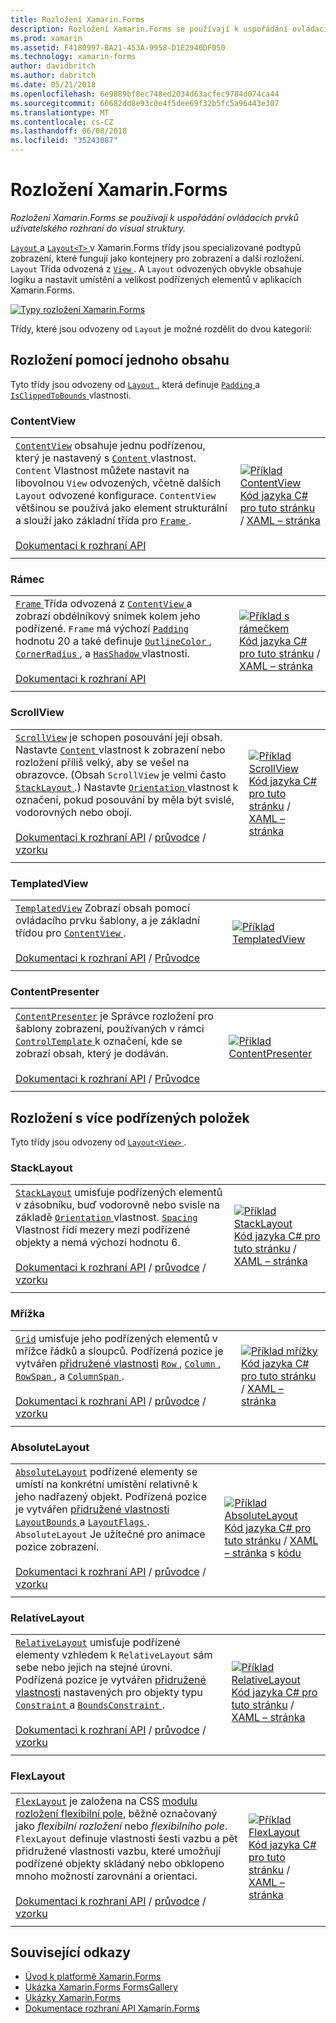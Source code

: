 ```yaml
---
title: Rozložení Xamarin.Forms
description: Rozložení Xamarin.Forms se používají k uspořádání ovládacích prvků uživatelského rozhraní do visual struktury. Tento článek obsahuje seznam rozložení součástí Xamarin.Forms.
ms.prod: xamarin
ms.assetid: F4180997-BA21-453A-9958-D1E2940DF050
ms.technology: xamarin-forms
author: davidbritch
ms.author: dabritch
ms.date: 05/21/2018
ms.openlocfilehash: 6e9889bf8ec748ed2034d63acfec9784d074ca44
ms.sourcegitcommit: 66682dd8e93c0e4f5dee69f32b5fc5a96443e307
ms.translationtype: MT
ms.contentlocale: cs-CZ
ms.lasthandoff: 06/08/2018
ms.locfileid: "35243087"
---
```

# <a name="xamarinforms-layouts"></a>Rozložení Xamarin.Forms

_Rozložení Xamarin.Forms se používají k uspořádání ovládacích prvků uživatelského rozhraní do visual struktury._

[ `Layout` ](https://developer.xamarin.com/api/type/Xamarin.Forms.Layout) a [ `Layout<T>` ](https://developer.xamarin.com/api/type/Xamarin.Forms.Layout%3CT%3E/) v Xamarin.Forms třídy jsou specializované podtypů zobrazení, které fungují jako kontejnery pro zobrazení a další rozložení. `Layout` Třída odvozená z [ `View` ](views.md). A `Layout` odvozených obvykle obsahuje logiku a nastavit umístění a velikost podřízených elementů v aplikacích Xamarin.Forms.

[![Typy rozložení Xamarin.Forms](layouts-images/layouts-sml.png "Xamarin.Forms rozložení typy")](layouts-images/layouts.png#lightbox "typy rozložení Xamarin.Forms")

Třídy, které jsou odvozeny od `Layout` je možné rozdělit do dvou kategorií:

## <a name="layouts-with-single-content"></a>Rozložení pomocí jednoho obsahu

Tyto třídy jsou odvozeny od [ `Layout` ](https://developer.xamarin.com/api/type/Xamarin.Forms.Layout/), která definuje [ `Padding` ](https://developer.xamarin.com/api/property/Xamarin.Forms.Layout.Padding/) a [ `IsClippedToBounds` ](https://developer.xamarin.com/api/property/Xamarin.Forms.Layout.IsClippedToBounds/) vlastnosti.

<a name="contentView" />

### <a name="contentview"></a>ContentView

|     |     |
| --- | --- |
| [`ContentView`](https://developer.xamarin.com/api/type/Xamarin.Forms.ContentView/) obsahuje jednu podřízenou, který je nastavený s [ `Content` ](https://developer.xamarin.com/api/property/Xamarin.Forms.ContentView.Content/) vlastnost. `Content` Vlastnost můžete nastavit na libovolnou `View` odvozených, včetně dalších `Layout` odvozené konfigurace. `ContentView` většinou se používá jako element strukturální a slouží jako základní třída pro [ `Frame` ](#frame).<br /><br />[Dokumentaci k rozhraní API](https://developer.xamarin.com/api/type/Xamarin.Forms.ContentView/) | [![Příklad ContentView](layouts-images/ContentView.png "ContentView příklad")](layouts-images/ContentView-Large.png#lightbox "ContentView příklad")<br />[Kód jazyka C# pro tuto stránku](https://github.com/xamarin/xamarin-forms-samples/blob/master/FormsGallery/FormsGallery/FormsGallery/CodeExamples/ContentViewDemoPage.cs) / [XAML – stránka](https://github.com/xamarin/xamarin-forms-samples/blob/master/FormsGallery/FormsGallery/FormsGallery/XamlExamples/ContentViewDemoPage.xaml) |
|     |     |

<a named="frame" />

### <a name="frame"></a>Rámec

|     |     |
| --- | --- |
| [ `Frame` ](https://developer.xamarin.com/api/type/Xamarin.Forms.Frame/) Třída odvozená z [ `ContentView` ](#contentView) a zobrazí obdélníkový snímek kolem jeho podřízené. `Frame` má výchozí [ `Padding` ](https://developer.xamarin.com/api/property/Xamarin.Forms.Layout.Padding/) hodnotu 20 a také definuje [ `OutlineColor` ](https://developer.xamarin.com/api/property/Xamarin.Forms.Frame.OutlineColor/), [ `CornerRadius` ](https://developer.xamarin.com/api/property/Xamarin.Forms.Frame.CornerRadius/), a [ `HasShadow` ](https://developer.xamarin.com/api/property/Xamarin.Forms.Frame.HasShadow/)vlastnosti.<br /><br />[Dokumentaci k rozhraní API](https://developer.xamarin.com/api/type/Xamarin.Forms.Frame/) | [![Příklad s rámečkem](layouts-images/Frame.png "rámce příklad")](layouts-images/Frame-Large.png#lightbox "příklad s rámečkem")<br />[Kód jazyka C# pro tuto stránku](https://github.com/xamarin/xamarin-forms-samples/blob/master/FormsGallery/FormsGallery/FormsGallery/CodeExamples/FrameDemoPage.cs) / [XAML – stránka](https://github.com/xamarin/xamarin-forms-samples/blob/master/FormsGallery/FormsGallery/FormsGallery/XamlExamples/FrameDemoPage.xaml) |
|     |     |

<a name="scrollView" />

### <a name="scrollview"></a>ScrollView

|     |     |
| --- | --- |
| [`ScrollView`](https://developer.xamarin.com/api/type/Xamarin.Forms.ScrollView/) je schopen posouvání její obsah. Nastavte [ `Content` ](https://developer.xamarin.com/api/property/Xamarin.Forms.ScrollView.Content/) vlastnost k zobrazení nebo rozložení příliš velký, aby se vešel na obrazovce. (Obsah `ScrollView` je velmi často [ `StackLayout` ](#stackLayout).) Nastavte [ `Orientation` ](https://developer.xamarin.com/api/property/Xamarin.Forms.ScrollView.Orientation/) vlastnost k označení, pokud posouvání by měla být svislé, vodorovných nebo obojí.<br /><br />[Dokumentaci k rozhraní API](https://developer.xamarin.com/api/type/Xamarin.Forms.ScrollView/) / [průvodce](~/xamarin-forms/user-interface/layouts/scroll-view.md) / [vzorku](https://developer.xamarin.com/samples/xamarin-forms/UserInterface/Layout/) | [![Příklad ScrollView](layouts-images/ScrollView.png "ScrollView příklad")](layouts-images/ScrollView-Large.png#lightbox "ScrollView příklad")<br />[Kód jazyka C# pro tuto stránku](https://github.com/xamarin/xamarin-forms-samples/blob/master/FormsGallery/FormsGallery/FormsGallery/CodeExamples/ScrollViewDemoPage.cs) / [XAML – stránka](https://github.com/xamarin/xamarin-forms-samples/blob/master/FormsGallery/FormsGallery/FormsGallery/XamlExamples/ScrollViewDemoPage.xaml) |
|     |     |

### <a name="templatedview"></a>TemplatedView

|     |     |
| --- | --- |
| [`TemplatedView`](https://developer.xamarin.com/api/type/Xamarin.Forms.TemplatedView/) Zobrazí obsah pomocí ovládacího prvku šablony, a je základní třídou pro [ `ContentView` ](#contentView).<br /><br />[Dokumentaci k rozhraní API](https://developer.xamarin.com/api/type/Xamarin.Forms.TemplatedView/) / [Průvodce](~/xamarin-forms/app-fundamentals/templates/control-templates/index.md) | [![Příklad TemplatedView](layouts-images/TemplatedView.png "TemplatedView příklad")](layouts-images/TemplatedView.png#lightbox "TemplatedView příklad") |
|     |     |

### <a name="contentpresenter"></a>ContentPresenter

|     |     |
| --- | --- |
| [`ContentPresenter`](https://developer.xamarin.com/api/type/Xamarin.Forms.ContentPresenter/) je Správce rozložení pro šablony zobrazení, používaných v rámci [ `ControlTemplate` ](https://developer.xamarin.com/api/type/Xamarin.Forms.ControlTemplate/) k označení, kde se zobrazí obsah, který je dodáván.<br /><br />[Dokumentaci k rozhraní API](https://developer.xamarin.com/api/type/Xamarin.Forms.ContentPresenter/) / [Průvodce](~/xamarin-forms/app-fundamentals/templates/control-templates/index.md) | [![Příklad ContentPresenter](layouts-images/ContentPresenter.png "ContentPresenter příklad")](layouts-images/ContentPresenter.png#lightbox "ContentPresenter příklad") |
|     |     |

## <a name="layouts-with-multiple-children"></a>Rozložení s více podřízených položek

Tyto třídy jsou odvozeny od [ `Layout<View>` ](https://developer.xamarin.com/api/type/Xamarin.Forms.Layout%3CT%3E/).

<a name="stackLayout" />

### <a name="stacklayout"></a>StackLayout

|     |     |
| --- | --- |
| [`StackLayout`](https://developer.xamarin.com/api/type/Xamarin.Forms.StackLayout/) umisťuje podřízených elementů v zásobníku, buď vodorovně nebo svisle na základě [ `Orientation` ](https://developer.xamarin.com/api/property/Xamarin.Forms.StackLayout.Orientation/) vlastnost. [ `Spacing` ](https://developer.xamarin.com/api/property/Xamarin.Forms.StackLayout.Spacing/) Vlastnost řídí mezery mezi podřízené objekty a nemá výchozí hodnotu 6.<br /><br />[Dokumentaci k rozhraní API](https://developer.xamarin.com/api/type/Xamarin.Forms.StackLayout/) / [průvodce](~/xamarin-forms/user-interface/layouts/stack-layout.md) / [vzorku](https://developer.xamarin.com/samples/xamarin-forms/UserInterface/Layout/)| [![Příklad StackLayout](layouts-images/StackLayout.png "StackLayout příklad")](layouts-images/StackLayout-Large.png#lightbox "StackLayout příklad")<br />[Kód jazyka C# pro tuto stránku](https://github.com/xamarin/xamarin-forms-samples/blob/master/FormsGallery/FormsGallery/FormsGallery/CodeExamples/StackLayoutDemoPage.cs) / [XAML – stránka](https://github.com/xamarin/xamarin-forms-samples/blob/master/FormsGallery/FormsGallery/FormsGallery/XamlExamples/StackLayoutDemoPage.xaml) |
|     |     |

<a name="grid" />

### <a name="grid"></a>Mřížka

|     |     |
| --- | --- |
| [`Grid`](https://developer.xamarin.com/api/type/Xamarin.Forms.Grid/) umisťuje jeho podřízených elementů v mřížce řádků a sloupců. Podřízená pozice je vytvářen [přidružené vlastnosti](~/xamarin-forms/xaml/attached-properties.md) [ `Row` ](https://developer.xamarin.com/api/field/Xamarin.Forms.Grid.RowProperty/), [ `Column` ](https://developer.xamarin.com/api/field/Xamarin.Forms.Grid.ColumnProperty/), [ `RowSpan` ](https://developer.xamarin.com/api/field/Xamarin.Forms.Grid.RowSpanProperty/), a [ `ColumnSpan` ](https://developer.xamarin.com/api/field/Xamarin.Forms.Grid.ColumnSpanProperty/).<br /><br />[Dokumentaci k rozhraní API](https://developer.xamarin.com/api/type/Xamarin.Forms.Grid/) / [průvodce](~/xamarin-forms/user-interface/layouts/grid.md) / [vzorku](https://developer.xamarin.com/samples/xamarin-forms/UserInterface/Layout/) | [![Příklad mřížky](layouts-images/Grid.png "mřížky příklad")](layouts-images/Grid-Large.png#lightbox "příklad mřížky")<br />[Kód jazyka C# pro tuto stránku](https://github.com/xamarin/xamarin-forms-samples/blob/master/FormsGallery/FormsGallery/FormsGallery/CodeExamples/GridDemoPage.cs) / [XAML – stránka](https://github.com/xamarin/xamarin-forms-samples/blob/master/FormsGallery/FormsGallery/FormsGallery/XamlExamples/GridDemoPage.xaml) |
|     |     |

### <a name="absolutelayout"></a>AbsoluteLayout

|     |     |
| --- | --- |
| [`AbsoluteLayout`](https://developer.xamarin.com/api/type/Xamarin.Forms.AbsoluteLayout/) podřízené elementy se umístí na konkrétní umístění relativně k jeho nadřazený objekt. Podřízená pozice je vytvářen [přidružené vlastnosti](~/xamarin-forms/xaml/attached-properties.md) [ `LayoutBounds` ](https://developer.xamarin.com/api/field/Xamarin.Forms.AbsoluteLayout.LayoutBoundsProperty/) a [ `LayoutFlags` ](https://developer.xamarin.com/api/field/Xamarin.Forms.AbsoluteLayout.LayoutFlagsProperty/). `AbsoluteLayout` Je užitečné pro animace pozice zobrazení.<br /><br />[Dokumentaci k rozhraní API](https://developer.xamarin.com/api/type/Xamarin.Forms.AbsoluteLayout/) / [průvodce](~/xamarin-forms/user-interface/layouts/absolute-layout.md) / [vzorku](https://developer.xamarin.com/samples/xamarin-forms/UserInterface/Layout/) | [![Příklad AbsoluteLayout](layouts-images/AbsoluteLayout.png "AbsoluteLayout příklad")](layouts-images/AbsoluteLayout-Large.png#lightbox "AbsoluteLayout příklad")<br />[Kód jazyka C# pro tuto stránku](https://github.com/xamarin/xamarin-forms-samples/blob/master/FormsGallery/FormsGallery/FormsGallery/CodeExamples/AbsoluteLayoutdDemoPage.cs) / [XAML – stránka](https://github.com/xamarin/xamarin-forms-samples/blob/master/FormsGallery/FormsGallery/FormsGallery/XamlExamples/AbsoluteLayoutDemoPage.xaml) s [kódu](https://github.com/xamarin/xamarin-forms-samples/blob/master/FormsGallery/FormsGallery/FormsGallery/XamlExamples/AbsoluteLayoutDemoPage.xaml.cs) |
|     |     |

### <a name="relativelayout"></a>RelativeLayout

|     |     |
| --- | --- |
| [`RelativeLayout`](https://developer.xamarin.com/api/type/Xamarin.Forms.RelativeLayout/) umisťuje podřízené elementy vzhledem k `RelativeLayout` sám sebe nebo jejich na stejné úrovni. Podřízená pozice je vytvářen [přidružené vlastnosti](~/xamarin-forms/xaml/attached-properties.md) nastavených pro objekty typu [ `Constraint` ](https://developer.xamarin.com/api/type/Xamarin.Forms.Constraint/) a [ `BoundsConstraint` ](https://developer.xamarin.com/api/type/Xamarin.Forms.Constraint/).<br /><br />[Dokumentaci k rozhraní API](https://developer.xamarin.com/api/type/Xamarin.Forms.RelativeLayout/) / [průvodce](~/xamarin-forms/user-interface/layouts/relative-layout.md) / [vzorku](https://developer.xamarin.com/samples/xamarin-forms/UserInterface/Layout/) | [![Příklad RelativeLayout](layouts-images/RelativeLayout.png "RelativeLayout příklad")](layouts-images/RelativeLayout-Large.png#lightbox "RelativeLayout příklad")<br />[Kód jazyka C# pro tuto stránku](https://github.com/xamarin/xamarin-forms-samples/blob/master/FormsGallery/FormsGallery/FormsGallery/CodeExamples/RelativeLayoutDemoPage.cs) / [XAML – stránka](https://github.com/xamarin/xamarin-forms-samples/blob/master/FormsGallery/FormsGallery/FormsGallery/XamlExamples/RelativeLayoutDemoPage.xaml) |
|     |     |

### <a name="flexlayout"></a>FlexLayout

|     |     |
| --- | --- |
| [`FlexLayout`](xref:Xamarin.Forms.FlexLayout) je založena na CSS [modulu rozložení flexibilní pole](http://www.w3.org/TR/css-flexbox-1/), běžně označovaný jako _flexibilní rozložení_ nebo _flexibilního pole_. `FlexLayout` definuje vlastnosti šesti vazbu a pět přidružené vlastnosti vazbu, které umožňují podřízené objekty skládaný nebo obklopeno mnoho možností zarovnání a orientaci.<br /><br />[Dokumentaci k rozhraní API](xref:Xamarin.Forms.FlexLayout) / [průvodce](~/xamarin-forms/user-interface/layouts/flex-layout.md) / [vzorku](https://developer.xamarin.com/samples/xamarin-forms/UserInterface/FlexLayoutDemos/) | [![Příklad FlexLayout](layouts-images/FlexLayout.png "FlexLayout příklad")](layouts-images/FlexLayout-Large.png#lightbox "FlexLayout příklad")<br />[Kód jazyka C# pro tuto stránku](https://github.com/xamarin/xamarin-forms-samples/blob/master/FormsGallery/FormsGallery/FormsGallery/CodeExamples/FlexLayoutDemoPage.cs) / [XAML – stránka](https://github.com/xamarin/xamarin-forms-samples/blob/master/FormsGallery/FormsGallery/FormsGallery/XamlExamples/FlexLayoutDemoPage.xaml) |
|     |     |

## <a name="related-links"></a>Související odkazy

- [Úvod k platformě Xamarin.Forms](~/xamarin-forms/get-started/introduction-to-xamarin-forms.md)
- [Ukázka Xamarin.Forms FormsGallery](https://developer.xamarin.com/samples/FormsGallery/)
- [Ukázky Xamarin.Forms](https://developer.xamarin.com/samples/xamarin-forms/all/)
- [Dokumentace rozhraní API Xamarin.Forms](https://developer.xamarin.com/api/root/Xamarin.Forms/)
